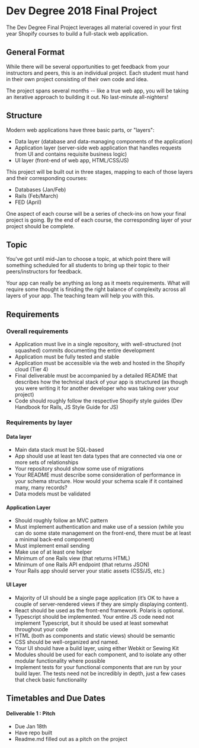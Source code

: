 # Dev Degree 2018 Final Project

The Dev Degree Final Project leverages all material covered in your first year Shopify courses to build a full-stack web application.

## General Format

While there will be several opportunities to get feedback from your instructors and peers, this is an individual project. Each student must hand in their own project consisting of their own code and idea.

The project spans several months -- like a true web app, you will be taking an iterative approach to building it out. No last-minute all-nighters!

## Structure

Modern web applications have three basic parts, or "layers":

- Data layer (database and data-managing components of the application)
- Application layer (server-side web application that handles requests from UI and contains requisite business logic)
- UI layer (front-end of web app, HTML/CSS/JS)

This project will be built out in three stages, mapping to each of those layers and their corresponding courses:

- Databases (Jan/Feb)
- Rails (Feb/March)
- FED (April)

One aspect of each course will be a series of check-ins on how your final project is going. By the end of each course, the corresponding layer of your project should be complete.

## Topic

You've got until mid-Jan to choose a topic, at which point there will something scheduled for all students to bring up their topic to their peers/instructors for feedback.

Your app can really be anything as long as it meets requirements. What will require some thought is finiding the right balance of complexity across all layers of your app. The teaching team will help you with this.

## Requirements

### Overall requirements

- Application must live in a single repository, with well-structured (not squashed) commits documenting the entire development
- Application must be fully tested and stable
- Application must be accessible via the web and hosted in the Shopify cloud (Tier 4)
- Final deliverable must be accompanied by a detailed README that describes how the technical stack of your app is structured (as though you were writing it for another developer who was taking over your project)
- Code should roughly follow the respective Shopify style guides (Dev Handbook for Rails, JS Style Guide for JS)

### Requirements by layer

#### Data layer

- Main data stack must be SQL-based
- App should use at least ten data types that are connected via one or more sets of relationships
- Your repository should show some use of migrations
- Your README must describe some consideration of performance in your schema structure. How would your schema scale if it contained many, many records?
- Data models must be validated

#### Application Layer

- Should roughly follow an MVC pattern
- Must implement authentication and make use of a session (while you can do some state management on the front-end, there must be at least a minimal back-end component)
- Must implement email sending
- Make use of at least one helper
- Minimum of one Rails view (that returns HTML)
- Minimum of one Rails API endpoint (that returns JSON)
- Your Rails app should server your static assets (CSS/JS, etc.) 

#### UI Layer

- Majority of UI should be a single page application (it’s OK to have a couple of server-rendered views if they are simply displaying content).
- React should be used as the front-end framework. Polaris is optional.
- Typescript should be implemented. Your entire JS code need not implement Typescript, but it should be used at least somewhat throughout your code
- HTML (both as components and static views) should be semantic
- CSS should be well-organized and named.
- Your UI should have a build layer, using either Webkit or Sewing Kit
- Modules should be used for each component, and to isolate any other modular functionality where possible
- Implement tests for your functional components that are run by your build layer. The tests need not be incredibly in depth, just a few cases that check basic functionality

## Timetables and Due Dates

#### Deliverable 1 : Pitch
- Due Jan 18th
- Have repo built
- Readme.md filled out as a pitch on the project

